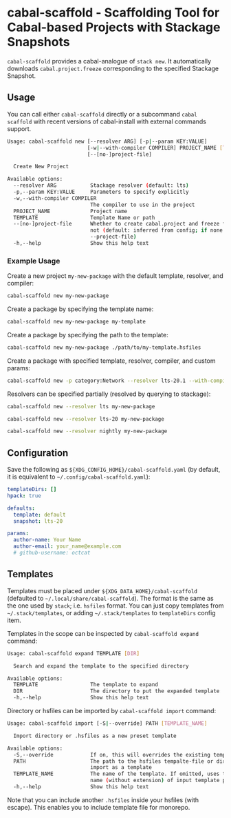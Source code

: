 # cabal-scaffold - Scaffolding Tool for Cabal-based Projects with Stackage Snapshots

`cabal-scaffold` provides a cabal-analogue of `stack new`.
It automatically downloads `cabal.project.freeze` corresponding to the specified Stackage Snapshot.

## Usage

You can call either `cabal-scaffold` directly or a subcommand `cabal scaffold` with recent versions of cabal-install with external commands support.

```sh
Usage: cabal-scaffold new [--resolver ARG] [-p|--param KEY:VALUE] 
                          [-w|--with-compiler COMPILER] PROJECT_NAME [TEMPLATE] 
                          [--[no-]project-file]

  Create New Project

Available options:
  --resolver ARG           Stackage resolver (default: lts)
  -p,--param KEY:VALUE     Parameters to specify explicitly
  -w,--with-compiler COMPILER
                           The compiler to use in the project
  PROJECT_NAME             Project name
  TEMPLATE                 Template Name or path
  --[no-]project-file      Whether to create cabal.project and freeze files or
                           not (default: inferred from config; if none specified
                           --project-file)
  -h,--help                Show this help text
```

### Example Usage

Create a new project `my-new-package` with the default template, resolver, and compiler:

```sh
cabal-scaffold new my-new-package
```

Create a package by specifying the template name:

```sh
cabal-scaffold new my-new-package my-template
```

Create a package by specifying the path to the template:

```sh
cabal-scaffold new my-new-package ./path/to/my-template.hsfiles
```

Create a package with specified template, resolver, compiler, and custom params:

```sh
cabal-scaffold new -p category:Network --resolver lts-20.1 --with-compiler ghc-9.2.6 my-new-package default
```

Resolvers can be specified partially (resolved by querying to stackage):

```sh
cabal-scaffold new --resolver lts my-new-package

cabal-scaffold new --resolver lts-20 my-new-package

cabal-scaffold new --resolver nightly my-new-package
```

## Configuration

Save the following as `${XDG_CONFIG_HOME}/cabal-scaffold.yaml` (by default, it is equivalent to `~/.config/cabal-scaffold.yaml`):

```yaml
templateDirs: []
hpack: true

defaults:
  template: default
  snapshot: lts-20

params: 
  author-name: Your Name
  author-email: your_name@example.com
  # github-username: octcat
```

## Templates

Templates must be placed under `${XDG_DATA_HOME}/cabal-scaffold` (defaulted to `~/.local/share/cabal-scaffold`).
The format is the same as the one used by `stack`; i.e. `hsfiles` format.
You can just copy templates from `~/.stack/templates`, or adding `~/.stack/templates` to `templateDirs` config item.

Templates in the scope can be inspected by `cabal-scaffold expand` command:

```sh
Usage: cabal-scaffold expand TEMPLATE [DIR]

  Search and expand the template to the specified directory

Available options:
  TEMPLATE                 The template to expand
  DIR                      The directory to put the expanded template
  -h,--help                Show this help text
```

Directory or hsfiles can be imported by `cabal-scaffold import` command:

```sh
Usage: cabal-scaffold import [-S|--override] PATH [TEMPLATE_NAME]

  Import directory or .hsfiles as a new preset template

Available options:
  -S,--override            If on, this will overrides the existing templates
  PATH                     The path to the hsfiles tempalte-file or directory to
                           import as a template
  TEMPLATE_NAME            The name of the template. If omitted, uses the base
                           name (without extension) of input template path.
  -h,--help                Show this help text
```

Note that you can include another `.hsfiles` inside your hsfiles (with escape).
This enables you to include template file for monorepo.
